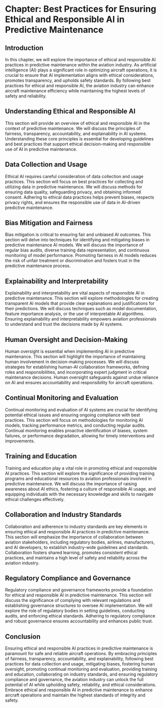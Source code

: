 Chapter: Best Practices for Ensuring Ethical and Responsible AI in Predictive Maintenance
=========================================================================================

Introduction
------------

In this chapter, we will explore the importance of ethical and responsible AI practices in predictive maintenance within the aviation industry. As artificial intelligence (AI) plays a significant role in optimizing aircraft operations, it is crucial to ensure that AI implementation aligns with ethical considerations, promotes transparency, and upholds safety standards. By following best practices for ethical and responsible AI, the aviation industry can enhance aircraft maintenance efficiency while maintaining the highest levels of safety and reliability.

Understanding Ethical and Responsible AI
----------------------------------------

This section will provide an overview of ethical and responsible AI in the context of predictive maintenance. We will discuss the principles of fairness, transparency, accountability, and explainability in AI systems. Understanding these core principles is essential for developing guidelines and best practices that support ethical decision-making and responsible use of AI in predictive maintenance.

Data Collection and Usage
-------------------------

Ethical AI requires careful consideration of data collection and usage practices. This section will focus on best practices for collecting and utilizing data in predictive maintenance. We will discuss methods for ensuring data quality, safeguarding privacy, and obtaining informed consent. Adhering to ethical data practices helps prevent biases, respects privacy rights, and ensures the responsible use of data in AI-driven predictive maintenance.

Bias Mitigation and Fairness
----------------------------

Bias mitigation is critical to ensuring fair and unbiased AI outcomes. This section will delve into techniques for identifying and mitigating biases in predictive maintenance AI models. We will discuss the importance of regular bias audits, diverse training data representation, and continuous monitoring of model performance. Promoting fairness in AI models reduces the risk of unfair treatment or discrimination and fosters trust in the predictive maintenance process.

Explainability and Interpretability
-----------------------------------

Explainability and interpretability are vital aspects of responsible AI in predictive maintenance. This section will explore methodologies for creating transparent AI models that provide clear explanations and justifications for their predictions. We will discuss techniques such as model documentation, feature importance analysis, or the use of interpretable AI algorithms. Ensuring explainability and interpretability empowers aviation professionals to understand and trust the decisions made by AI systems.

Human Oversight and Decision-Making
-----------------------------------

Human oversight is essential when implementing AI in predictive maintenance. This section will highlight the importance of maintaining human involvement in decision-making processes. We will discuss strategies for establishing human-AI collaboration frameworks, defining roles and responsibilities, and incorporating expert judgment in critical maintenance decisions. Human oversight safeguards against undue reliance on AI and ensures accountability and responsibility for aircraft operations.

Continual Monitoring and Evaluation
-----------------------------------

Continual monitoring and evaluation of AI systems are crucial for identifying potential ethical issues and ensuring ongoing compliance with best practices. This section will focus on methodologies for monitoring AI models, tracking performance metrics, and conducting regular audits. Continual monitoring enables proactive identification of biases, system failures, or performance degradation, allowing for timely interventions and improvements.

Training and Education
----------------------

Training and education play a vital role in promoting ethical and responsible AI practices. This section will explore the significance of providing training programs and educational resources to aviation professionals involved in predictive maintenance. We will discuss the importance of raising awareness about AI ethics, fostering a culture of responsible AI usage, and equipping individuals with the necessary knowledge and skills to navigate ethical challenges effectively.

Collaboration and Industry Standards
------------------------------------

Collaboration and adherence to industry standards are key elements in ensuring ethical and responsible AI practices in predictive maintenance. This section will emphasize the importance of collaboration between aviation stakeholders, including regulatory bodies, airlines, manufacturers, and AI developers, to establish industry-wide guidelines and standards. Collaboration fosters shared learning, promotes consistent ethical practices, and maintains a high level of safety and reliability across the aviation industry.

Regulatory Compliance and Governance
------------------------------------

Regulatory compliance and governance frameworks provide a foundation for ethical and responsible AI in predictive maintenance. This section will discuss the significance of complying with relevant regulations and establishing governance structures to oversee AI implementation. We will explore the role of regulatory bodies in setting guidelines, conducting audits, and enforcing ethical standards. Adhering to regulatory compliance and robust governance ensures accountability and enhances public trust.

Conclusion
----------

Ensuring ethical and responsible AI practices in predictive maintenance is paramount for safe and reliable aircraft operations. By embracing principles of fairness, transparency, accountability, and explainability, following best practices for data collection and usage, mitigating biases, fostering human oversight, promoting continual monitoring and evaluation, providing training and education, collaborating on industry standards, and ensuring regulatory compliance and governance, the aviation industry can unlock the full potential of AI while upholding safety, reliability, and ethical considerations. Embrace ethical and responsible AI in predictive maintenance to enhance aircraft operations and maintain the highest standards of integrity and safety.
